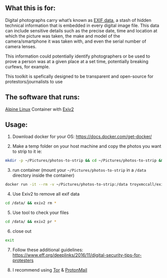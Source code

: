 ## What this is for:


Digital photographs carry what’s known as [EXIF data](https://en.wikipedia.org/wiki/Exif), a stash of hidden technical information that is embedded in every digital image file. This data can include sensitive details such as the precise date, time and location at which the picture was taken, the make and model of the camera/smartphone it was taken with, and even the serial number of camera lenses.

This information could potentially identify photographers or be used to prove a person was at a given place at a set time, potentially breaking curfews, for example. 

This toolkit is spefically designed to be transparent and open-source for protestors/journalists to use


## The software that runs:
[
Alpine Linux](https://alpinelinux.org/) Container with [Exiv2](https://www.exiv2.org/)


## Usage:

1) Download docker for your OS: https://docs.docker.com/get-docker/

2) Make a temp folder on your host machine and copy the photos you want to strip to it
ie: 

```bash
mkdir -p ~/Pictures/photos-to-strip && cd ~/Pictures/photos-to-strip && open .
```


3) run container (mount your `~/Pictures/photos-to-strip` in a `/data` directory inside the container)

```bash
docker run -it --rm -v ~/Pictures/photos-to-strip:/data troyxmccall/exif-scrubber
```

4) Use Exiv2 to remove all exif data 

```bash
cd /data/ && exiv2 rm *
```

5) Use tool to check your files

```bash
cd /data/ && exiv2 pr *
```

6) close out
```bash
exit
```

7) Follow these additional guidelines: https://www.eff.org/deeplinks/2016/11/digital-security-tips-for-protesters

8) I recommend using [Tor](https://www.torproject.org/download/) & [ProtonMail](https://protonmail.com/)


